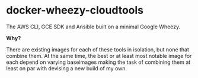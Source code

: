 docker-wheezy-cloudtools
========================

The AWS CLI, GCE SDK and Ansible built on a minimal Google Wheezy.

**Why?**

There are existing images for each of these tools in isolation, but none that combine them. At the same time, the best or at least most notable image for each depend on varying baseimages making the task of combining them at least on par with devising a new build of my own.
